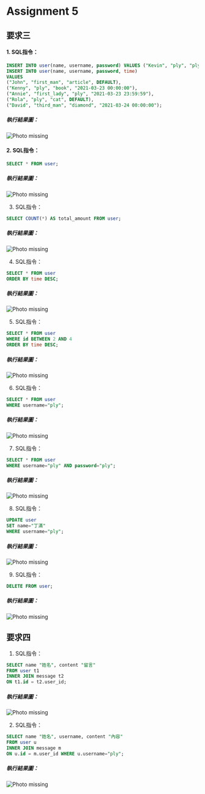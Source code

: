 # Assignment 5

## 要求三
#### 1. SQL指令：
```SQL
INSERT INTO user(name, username, password) VALUES ("Kevin", "ply", "ply");
INSERT INTO user(name, username, password, time)
VALUES 
("John", "first_man", "article", DEFAULT),
("Kenny", "ply", "book", "2021-03-23 00:00:00"),
("Annie", "first_lady", "ply", "2021-03-23 23:59:59"),
("Rola", "ply", "cat", DEFAULT),
("David", "third_man", "diamond", "2021-03-24 00:00:00");
```
##### 執行結果圖：
![Photo missing](photo/3-1.png)

#### 2. SQL指令：
```SQL
SELECT * FROM user;
```
##### 執行結果圖：
![Photo missing](photo/3-2.png)

3. SQL指令：
```SQL
SELECT COUNT(*) AS total_amount FROM user;
```
##### 執行結果圖：
![Photo missing](photo/3-3.png)

4. SQL指令：
```SQL
SELECT * FROM user
ORDER BY time DESC;
```
##### 執行結果圖：
![Photo missing](photo/3-4.png)

5. SQL指令：
```SQL
SELECT * FROM user
WHERE id BETWEEN 2 AND 4
ORDER BY time DESC;
```
##### 執行結果圖：
![Photo missing](photo/3-5.png)

6. SQL指令：
```SQL
SELECT * FROM user
WHERE username="ply";
```
##### 執行結果圖：
![Photo missing](photo/3-6.png)

7. SQL指令：
```SQL
SELECT * FROM user
WHERE username="ply" AND password="ply";
```
##### 執行結果圖：
![Photo missing](photo/3-7.png)

8. SQL指令：
```SQL
UPDATE user
SET name="丁滿"
WHERE username="ply";
```
##### 執行結果圖：
![Photo missing](photo/3-8.png)

9. SQL指令：
```SQL
DELETE FROM user;
```
##### 執行結果圖：
![Photo missing](photo/3-9.png)

## 要求四
1. SQL指令：
```SQL
SELECT name "姓名", content "留言"
FROM user t1
INNER JOIN message t2
ON t1.id = t2.user_id;
```
##### 執行結果圖：
![Photo missing](photo/4-1.png)

2. SQL指令：
```SQL
SELECT name "姓名", username, content "內容"
FROM user u
INNER JOIN message m
ON u.id = m.user_id WHERE u.username="ply";
```
##### 執行結果圖：
![Photo missing](photo/4-2.png)

